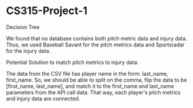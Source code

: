 # CS315-Project-1
Decision Tree

We found that no database contains both pitch metric data and injury data. Thus, we used Baseball Savant for the pitch metrics data and Sportsradar for the injury data. 

Potential Solution to match pitch metrics to injury data:

The data from the CSV file has player name in the form: last_name, first_name. So, we should be able to split on the comma, flip the data to be [first_name, last_name], and match it to the first_name and last_name parameters from the API call data. That way, each player's pitch metrics and injury data are connected.

